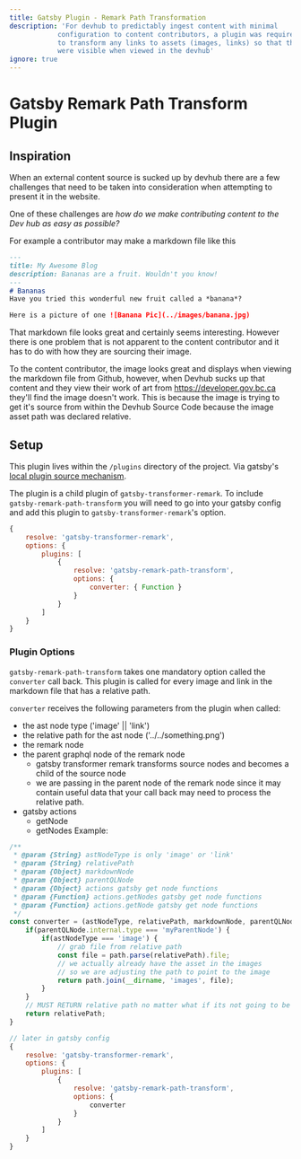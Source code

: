 ```yaml
---
title: Gatsby Plugin - Remark Path Transformation
description: 'For devhub to predictably ingest content with minimal
            configuration to content contributors, a plugin was required
            to transform any links to assets (images, links) so that they
            were visible when viewed in the devhub'
ignore: true
---
```

# Gatsby Remark Path Transform Plugin

## Inspiration
When an external content source is sucked up by devhub there are a few challenges that need to be
taken into consideration when attempting to present it in the website.

One of these challenges are *how do we make contributing content to the Dev hub as easy as possible?*

For example a contributor may make a markdown file like this

```markdown
---
title: My Awesome Blog
description: Bananas are a fruit. Wouldn't you know!
---
# Bananas
Have you tried this wonderful new fruit called a *banana*?

Here is a picture of one ![Banana Pic](../images/banana.jpg)
```

That markdown file looks great and certainly seems interesting. However there is one problem that
is not apparent to the content contributor and it has to do with how they are sourcing their image. 

To the content contributor, the image looks great and displays when viewing the markdown
file from Github, however, when Devhub sucks up that content and they view their work of art from
https://developer.gov.bc.ca they'll find the image doesn't work. This is because the image is 
trying to get it's source from within the Devhub Source Code because the image asset path was declared
relative.

## Setup
This plugin lives within the `/plugins` directory of the project. Via gatsby's [local plugin source
mechanism](https://www.gatsbyjs.org/docs/plugin-authoring/#local-plugins).

The plugin is a child plugin of `gatsby-transformer-remark`. To include `gatsby-remark-path-transform`
you will need to go into your gatsby config and add this plugin to `gatsby-transformer-remark`'s option.

```js
{
    resolve: 'gatsby-transformer-remark',
    options: {
        plugins: [
            {
                resolve: 'gatsby-remark-path-transform',
                options: {
                    converter: { Function }
                }
            }
        ]
    }
}
```

### Plugin Options

`gatsby-remark-path-transform` takes one mandatory option called the `converter` call back. 
This plugin is called for every image and link in the markdown file that has a relative path.

`converter` receives the following parameters from the plugin when called:
- the ast node type ('image' || 'link')
- the relative path for the ast node  ('../../something.png')
- the remark node
- the parent graphql node of the remark node 
    - gatsby transformer remark transforms source nodes and becomes a child of the source node
    - we are passing in the parent node of the remark node since it may contain useful data that
    your call back may need to process the relative path. 
- gatsby actions
    - getNode
    - getNodes
Example:
```javascript
/**
 * @param {String} astNodeType is only 'image' or 'link'
 * @param {String} relativePath 
 * @param {Object} markdownNode
 * @param {Object} parentQLNode
 * @param {Object} actions gatsby get node functions
 * @param {Function} actions.getNodes gatsby get node functions
 * @param {Function} actions.getNode gatsby get node functions
 */
const converter = (astNodeType, relativePath, markdownNode, parentQLNode) => {
    if(parentQLNode.internal.type === 'myParentNode') {
        if(astNodeType === 'image') {
            // grab file from relative path
            const file = path.parse(relativePath).file;
            // we actually already have the asset in the images
            // so we are adjusting the path to point to the image
            return path.join(__dirname, 'images', file);
        }
    }
    // MUST RETURN relative path no matter what if its not going to be processed
    return relativePath;
}

// later in gatsby config
{
    resolve: 'gatsby-transformer-remark',
    options: {
        plugins: [
            {
                resolve: 'gatsby-remark-path-transform',
                options: {
                    converter
                }
            }
        ]
    }
}

```

